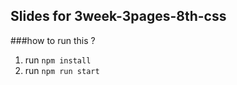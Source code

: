 ## Slides for 3week-3pages-8th-css

###how to run this ?

1. run `npm install`
2. run `npm run start`